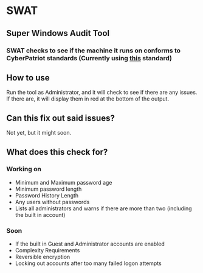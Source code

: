 # SWAT
## Super Windows Audit Tool
### SWAT checks to see if the machine it runs on conforms to CyberPatriot standards (Currently using [this](https://s3.amazonaws.com/cpvii/Training+materials/Unit+Five+-+Microsoft+Windows+Security.pdf) standard)

## How to use
Run the tool as Administrator, and it will check to see if there are any issues. If there are, it will display them in red at the bottom of the output.

## Can this fix out said issues?
Not yet, but it might soon.

## What does this check for?
### Working on
- Minimum and Maximum password age
- Minimum password length
- Password History Length
- Any users without passwords
- Lists all administrators and warns if there are more than two (including the built in account)
### Soon
- If the built in Guest and Administrator accounts are enabled
- Complexity Requirements
- Reversible encryption
- Locking out accounts after too many failed logon attempts